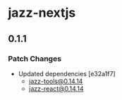 # jazz-nextjs

## 0.1.1

### Patch Changes

- Updated dependencies [e32a1f7]
  - jazz-tools@0.14.14
  - jazz-react@0.14.14

